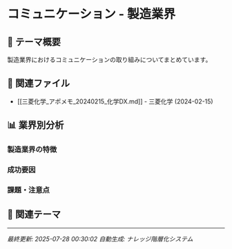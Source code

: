 # コミュニケーション - 製造業界

## 🎯 テーマ概要

製造業界におけるコミュニケーションの取り組みについてまとめています。

## 📁 関連ファイル

- [[三菱化学_アポメモ_20240215_化学DX.md]] - 三菱化学 (2024-02-15)


## 📊 業界別分析

### 製造業界の特徴
<!-- この業界におけるコミュニケーションの特徴が自動生成されます -->

### 成功要因
<!-- 成功事例の共通要因が自動生成されます -->

### 課題・注意点
<!-- 失敗事例や課題が自動生成されます -->

## 🔗 関連テーマ

<!-- 関連するテーマへのリンクが自動生成されます -->

---
*最終更新: 2025-07-28 00:30:02*
*自動生成: ナレッジ階層化システム*
